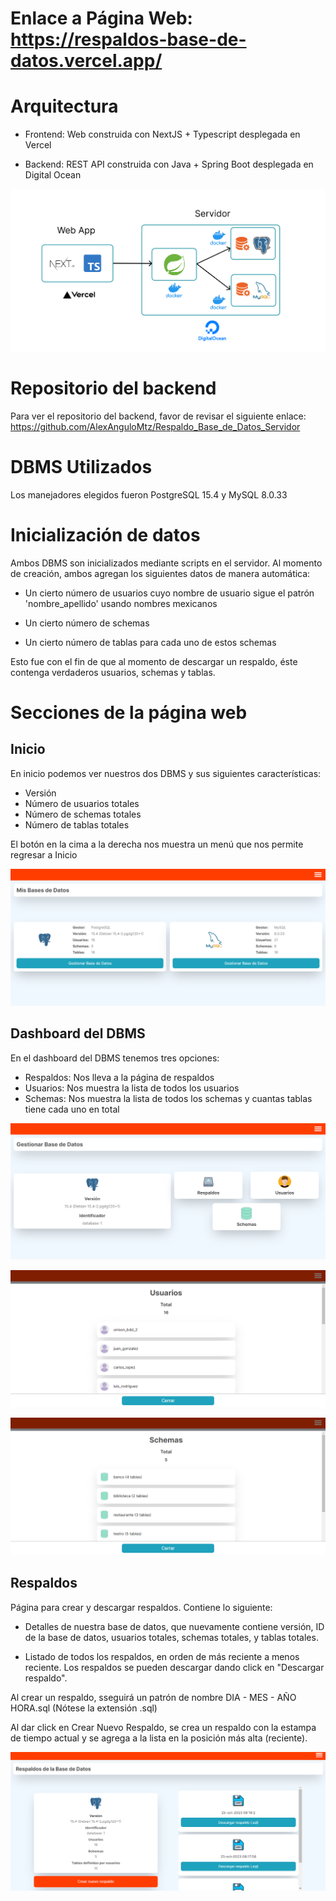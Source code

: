 # Enlace a Página Web: https://respaldos-base-de-datos.vercel.app/

# Arquitectura 

- Frontend: Web construida con NextJS + Typescript desplegada en Vercel

- Backend: REST API construida con Java + Spring Boot desplegada en Digital Ocean

![Alt Text](./screenshots/arquitectura.png)


# Repositorio del backend
Para ver el repositorio del backend, favor de revisar el siguiente enlace: https://github.com/AlexAnguloMtz/Respaldo_Base_de_Datos_Servidor


# DBMS Utilizados 

Los manejadores elegidos fueron PostgreSQL 15.4 y MySQL 8.0.33


# Inicialización de datos

Ambos DBMS son inicializados mediante scripts en el servidor. Al momento de creación, ambos agregan los siguientes datos de manera automática:

- Un cierto número de usuarios cuyo nombre de usuario sigue el patrón 'nombre_apellido' usando nombres mexicanos 

- Un cierto número de schemas

- Un cierto número de tablas para cada uno de estos schemas

Esto fue con el fin de que al momento de descargar un respaldo, éste contenga verdaderos usuarios, schemas y tablas.


# Secciones de la página web

## Inicio

En inicio podemos ver nuestros dos DBMS y sus siguientes características:

- Versión
- Número de usuarios totales
- Número de schemas totales
- Número de tablas totales

El botón en la cima a la derecha nos muestra un menú que nos permite regresar a Inicio

![Alt Text](./screenshots/inicio.png)


## Dashboard del DBMS

En el dashboard del DBMS tenemos tres opciones:

- Respaldos: Nos lleva a la página de respaldos
- Usuarios: Nos muestra la lista de todos los usuarios
- Schemas: Nos muestra la lista de todos los schemas y cuantas tablas tiene cada uno en total

![Alt Text](./screenshots/dashboard.png)

![Alt Text](./screenshots/usuarios.png)

![Alt Text](./screenshots/schemas.png)


## Respaldos 

Página para crear y descargar respaldos. Contiene lo siguiente:

- Detalles de nuestra base de datos, que nuevamente contiene versión, ID de la base de datos, usuarios totales, schemas totales, y tablas totales. 

- Listado de todos los respaldos, en orden de más reciente a menos reciente. Los respaldos se pueden descargar dando click en "Descargar respaldo".

Al crear un respaldo, sseguirá un patrón de nombre DIA - MES - AÑO  HORA.sql   (Nótese la extensión .sql)

Al dar click en Crear Nuevo Respaldo, se crea un respaldo con la estampa de tiempo actual y se agrega a la lista en la posición más alta (reciente).

![Alt Text](./screenshots/respaldos.png)